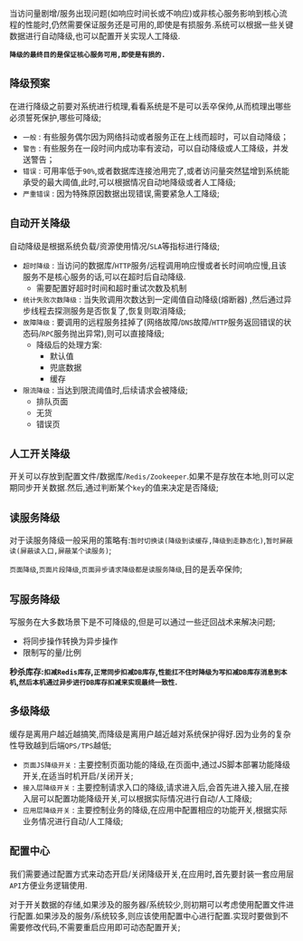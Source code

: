 当访问量剧增/服务出现问题(如响应时间长或不响应)或非核心服务影响到核心流程的性能时,仍然需要保证服务还是可用的,即使是有损服务.系统可以根据一些关键数据进行自动降级,也可以配置开关实现人工降级.

**`降级的最终目的是保证核心服务可用,即使是有损的.`**

## `降级预案`

在进行降级之前要对系统进行梳理,看看系统是不是可以丢卒保帅,从而梳理出哪些必须誓死保护,哪些可降级;

+ `一般` : 有些服务偶尔因为网络抖动或者服务正在上线而超时，可以自动降级；
+ `警告` : 有些服务在一段时间内成功率有波动，可以自动降级或人工降级，并发送警告；
+ `错误` : 可用率低于`90%`,或者数据库连接池用完了,或者访问量突然猛增到系统能承受的最大阈值,此时,可以根据情况自动地降级或者人工降级;
+ `严重错误` : 因为特殊原因数据出现错误,需要紧急人工降级;

## `自动开关降级`

自动降级是根据系统负载/资源使用情况/`SLA`等指标进行降级;

+ `超时降级` : 当访问的数据库/`HTTP`服务/远程调用响应慢或者长时间响应慢,且该服务不是核心服务的话,可以在超时后自动降级.
  + 需要配置好超时时间和超时重试次数及机制
+ `统计失败次数降级` : 当失败调用次数达到一定阈值自动降级(熔断器) ,然后通过异步线程去探测服务是否恢复了,恢复则取消降级;
+ `故障降级` : 要调用的远程服务挂掉了(网络故障/`DNS`故障/`HTTP`服务返回错误的状态码/`RPC`服务抛出异常),则可以直接降级;
  + 降级后的处理方案:
    + 默认值
    + 兜底数据
    + 缓存
+ `限流降级` : 当达到限流阈值时,后续请求会被降级;
  + 排队页面
  + 无货
  + 错误页

## `人工开关降级`

开关可以存放到配置文件/数据库/`Redis/Zookeeper`.如果不是存放在本地,则可以定期同步开关数据.然后,通过判断某个`key`的值来决定是否降级;

## `读服务降级`

对于读服务降级一般采用的策略有:`暂时切换读(降级到读缓存,降级到走静态化)`,`暂时屏蔽读(屏蔽读入口,屏蔽某个读服务)`;

`页面降级`,`页面片段降级`,`页面异步请求降级都是读服务降级`,目的是丢卒保帅;

## `写服务降级`

写服务在大多数场景下是不可降级的,但是可以通过一些迂回战术来解决问题;
+ 将同步操作转换为异步操作
+ 限制写的量/比例

**秒杀库存:`扣减Redis库存`,`正常同步扣减DB库存`,`性能扛不住时降级为写扣减DB库存消息到本机`,`然后本机通过异步进行DB库存扣减来实现最终一致性`.**

## `多级降级`

缓存是离用户越近越搞笑,而降级是离用户越近越对系统保护得好.因为业务的复杂性导致越到后端`QPS/TPS`越低;

+ `页面JS降级开关` : 主要控制页面功能的降级,在页面中,通过JS脚本部署功能降级开关,在适当时机开启/关闭开关;
+ `接入层降级开关` : 主要控制请求入口的降级,请求进入后,会首先进入接入层,在接入层可以配置功能降级开关,可以根据实际情况进行自动/人工降级;
+ `应用层降级开关` : 主要控制业务的降级,在应用中配置相应的功能开关,根据实际业务情况进行自动/人工降级;

## `配置中心`

我们需要通过配置方式来动态开启/关闭降级开关,在应用时,首先要封装一套应用层`API`方便业务逻辑使用.

对于开关数据的存储,如果涉及的服务器/系统较少,则初期可以考虑使用配置文件进行配置.如果涉及的服务/系统较多,则应该使用配置中心进行配置.实现时要做到不需要修改代码,不需要重启应用即可动态配置开关;

